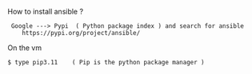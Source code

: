 How to install ansible ?

````
 Google ---> Pypi  ( Python package index ) and search for ansible 
    https://pypi.org/project/ansible/

````
On the vm

````
$ type pip3.11    ( Pip is the python package manager )

````

